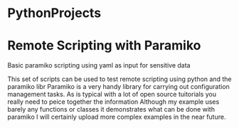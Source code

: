 # PythonProjects
# Remote Scripting with Paramiko
Basic paramiko scripting using yaml as input for sensitive data

This set of scripts can be used to test remote scripting using python and the paramiko libr
Paramiko is a very handy library for carrying out configuration management tasks.
As is typical with a lot of open source tuitorials you really need to peice together the information
Although my example uses barely any functions or classes it demonstrates what can be done with paramiko
I will certainly upload more complex examples in the near future.
